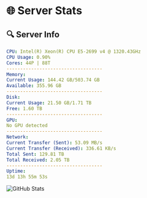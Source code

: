 # 🌐 Server Stats
## 🔍 Server Info
```yaml
CPU: Intel(R) Xeon(R) CPU E5-2699 v4 @ 1320.43GHz
CPU Usage: 0.90%
Cores: 44P | 88T
-----------------------------------
Memory:
Current Usage: 144.42 GB/503.74 GB
Available: 355.96 GB
-----------------------------------
Disk:
Current Usage: 21.50 GB/1.71 TB
Free: 1.60 TB
-----------------------------------
GPU:
No GPU detected
-----------------------------------
Network:
Current Transfer (Sent): 53.09 MB/s
Current Transfer (Received): 336.61 KB/s
Total Sent: 129.81 TB
Total Received: 2.05 TB
-----------------------------------
Uptime:
13d 13h 55m 53s
```
![GitHub Stats](https://img.shields.io/badge/Updated-2025-02-21_12:39:11-blue)